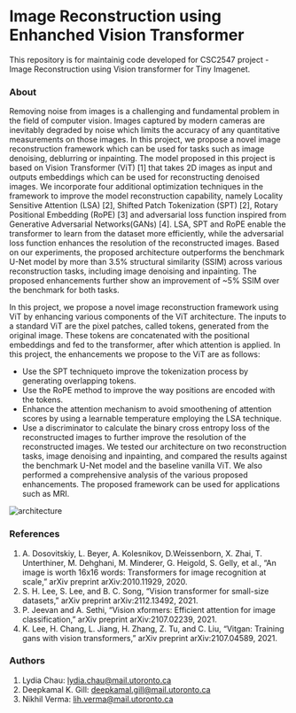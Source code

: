 # Image Reconstruction using Enhanched Vision Transformer
This repository is for maintainig code developed for CSC2547 project - Image Reconstruction using Vision transformer for Tiny Imagenet.

### About
Removing noise from images is a challenging and fundamental problem in the field of computer vision. Images captured by modern cameras are inevitably degraded by noise which limits the accuracy of any quantitative measurements on those images. In this project, we propose a novel image reconstruction framework which can be used for tasks such as image denoising, deblurring or inpainting. The model proposed in this project is based on Vision Transformer (ViT) [1] that takes 2D images as input and outputs embeddings which can be used for reconstructing denoised images. We incorporate four additional optimization techniques in the framework to improve the model reconstruction capability, namely Locality Sensitive Attention (LSA) [2], Shifted Patch Tokenization (SPT) [2], Rotary Positional Embedding (RoPE) [3] and adversarial loss function inspired from Generative Adversarial Networks(GANs) [4]. LSA, SPT and RoPE enable the transformer to learn from the dataset more efficiently, while the adversarial loss function enhances the resolution of the reconstructed images. Based on our experiments, the proposed architecture outperforms the benchmark U-Net model by more than 3.5% structural similarity (SSIM) across various reconstruction tasks, including image denoising and inpainting. The proposed enhancements further show an improvement of ~5% SSIM over the benchmark for both tasks.

In this project, we propose a novel image reconstruction framework using ViT by enhancing various components of the ViT architecture. The inputs to a standard ViT are the pixel patches, called tokens, generated from the original image. These tokens are concatenated with the positional embeddings and fed to the transformer, after which attention is applied. In this project, the enhancements we propose to the ViT are as follows:
- Use the SPT techniqueto improve the tokenization process by generating overlapping tokens.
- Use the RoPE method to improve the way positions are encoded with the tokens.
- Enhance the attention mechanism to avoid smoothening of attention scores by using a learnable temperature employing the LSA technique.
- Use a discriminator to calculate the binary cross entropy loss of the reconstructed images to further improve the resolution of the reconstructed images.
We tested our architecture on two reconstruction tasks, image denoising and inpainting, and compared the results against the benchmark U-Net model and the baseline vanilla ViT. We also performed a comprehensive analysis of the various proposed enhancements. The proposed framework can be used for applications such as MRI.

![architecture](https://user-images.githubusercontent.com/22643549/163879188-b0371762-7560-4901-b8f8-8e5bf0df626f.png)

### References
1. A. Dosovitskiy, L. Beyer, A. Kolesnikov, D.Weissenborn, X. Zhai, T. Unterthiner, M. Dehghani, M. Minderer, G. Heigold, S. Gelly, et al., “An image is worth 16x16 words: Transformers for image recognition at scale,” arXiv preprint arXiv:2010.11929, 2020.
2. S. H. Lee, S. Lee, and B. C. Song, “Vision transformer for small-size datasets,” arXiv preprint arXiv:2112.13492, 2021.
3. P. Jeevan and A. Sethi, “Vision xformers: Efficient attention for image classification,” arXiv preprint arXiv:2107.02239, 2021.
4. K. Lee, H. Chang, L. Jiang, H. Zhang, Z. Tu, and C. Liu, “Vitgan: Training gans with vision transformers,” arXiv preprint arXiv:2107.04589, 2021.

### Authors
1. Lydia Chau: lydia.chau@mail.utoronto.ca
2. Deepkamal K. Gill: deepkamal.gill@mail.utoronto.ca
3. Nikhil Verma: lih.verma@mail.utoronto.ca
